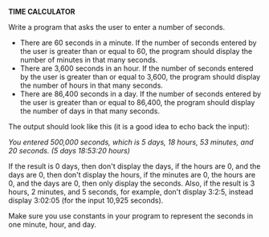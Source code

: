 **TIME CALCULATOR** <br />

Write a program that asks the user to enter a number of seconds.
* There are 60 seconds in a minute. If the number of seconds entered by the user is greater than or equal to 60, the program should display the number of minutes in that many seconds.
* There are 3,600 seconds in an hour. If the number of seconds entered by the user is greater than or equal to 3,600, the program should display the number of hours in that many seconds.
* There are 86,400 seconds in a day. If the number of seconds entered by the user is greater than or equal to 86,400, the program should display the number of days in that many seconds. <br />

The output should look like this (it is a good idea to echo back the input):

*You entered 500,000 seconds, which is 5 days, 18 hours, 53 minutes, and 20 seconds. (5 days 18:53:20 hours)*

If the result is 0 days, then don't display the days,
if the hours are 0, and the days are 0, then don't display the hours,
if the minutes are 0, the hours are 0, and the days are 0, then only display the seconds.
Also, if the result is 3 hours, 2 minutes, and 5 seconds, for example, don't display 3:2:5, instead display 3:02:05 (for the input 10,925 seconds).

Make sure you use constants in your program to represent the seconds in one minute, hour, and day.